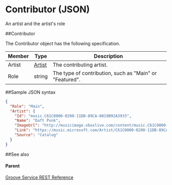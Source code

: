 # Contributor (JSON)        

An artist and the artist's role

##Contributor

The Contributor object has the following specification.

| **Member** | **Type**                                           | **Description**                                         |
|------------|----------------------------------------------------|---------------------------------------------------------|
| Artist     | [Artist](JSON_Artist.md) | The contributing artist.                                |
| Role       | string                                             | The type of contribution, such as "Main" or "Featured". |

##Sample JSON syntax

```json
{
  "Role": "Main",
  "Artist": {
    "Id": "music.C61C0000-0200-11DB-89CA-0019B92A3933",
    "Name": "Daft Punk",
    "ImageUrl": "http://musicimage.xboxlive.com/content/music.C61C0000-0200-11DB-89CA-0019B92A3933/image?locale=en-US",
    "Link": "https://music.microsoft.com/Artist/C61C0000-0200-11DB-89CA-0019B92A3933?partnerID=AwesomePartner",
    "Source": "Catalog"
  }
}
```
##See also


#### Parent

[Groove Service REST Reference](Groove-Service-REST-Reference.md)

